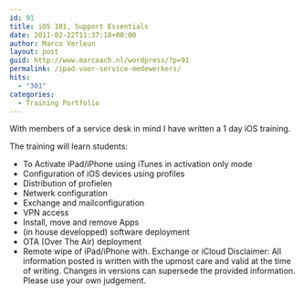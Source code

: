 ```yaml
---
id: 91
title: iOS 101, Support Essentials
date: 2011-02-22T11:37:18+00:00
author: Marco Verleun
layout: post
guid: http://www.marcoach.nl/wordpress/?p=91
permalink: /ipad-voor-service-medewerkers/
hits:
  - "301"
categories:
  - Training Portfolio
---
```

With members of a service desk in mind I have written a 1 day iOS training.

The training will learn students:

  * To Activate iPad/iPhone using iTunes in activation only mode
  * Configuration of iOS devices using profiles
  * Distribution of profielen
  * Netwerk configuration
  * Exchange and mailconfiguration
  * VPN access
  * Install, move and remove Apps
  * (in house developped) software deployment
  * OTA (Over The Air) deployment
  * Remote wipe of iPad/iPhone with. Exchange or iCloud Disclaimer: All information posted is written with the upmost care and valid at the time of writing. Changes in versions can supersede the provided information. Please use your own judgement.